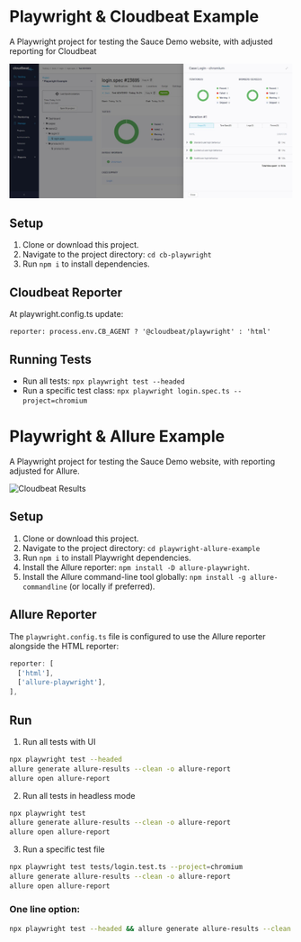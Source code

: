 # Playwright & Cloudbeat Example

A Playwright project for testing the Sauce Demo website, with adjusted reporting for Cloudbeat

![Cloudbeat Results](https://github.com/cloudbeat-io/examples-typescript-playwright/blob/main/preview/cloudbeat-results.jpg?raw=true)

## Setup
1. Clone or download this project.
2. Navigate to the project directory: `cd cb-playwright`
3. Run `npm i` to install dependencies.

## Cloudbeat Reporter
At playwright.config.ts update: 

```
reporter: process.env.CB_AGENT ? '@cloudbeat/playwright' : 'html'
```

## Running Tests
- Run all tests: `npx playwright test --headed`
- Run a specific test class: `npx playwright login.spec.ts --project=chromium`


# Playwright & Allure Example

A Playwright project for testing the Sauce Demo website, with reporting adjusted for Allure.

![Cloudbeat Results](https://github.com/cloudbeat-io/examples-typescript-playwright/blob/main/preview/allure-results.jpg?raw=true)

## Setup
1. Clone or download this project.
2. Navigate to the project directory: `cd playwright-allure-example`
3. Run `npm i` to install Playwright dependencies.
4. Install the Allure reporter: `npm install -D allure-playwright`.
5. Install the Allure command-line tool globally: `npm install -g allure-commandline` (or locally if preferred).

## Allure Reporter
The `playwright.config.ts` file is configured to use the Allure reporter alongside the HTML reporter:

```typescript
reporter: [
  ['html'],
  ['allure-playwright'],
],
```

## Run
1. Run all tests with UI
```sh
npx playwright test --headed
allure generate allure-results --clean -o allure-report
allure open allure-report
```

2. Run all tests in headless mode
```sh
npx playwright test
allure generate allure-results --clean -o allure-report
allure open allure-report
```

3. Run a specific test file
```sh
npx playwright test tests/login.test.ts --project=chromium
allure generate allure-results --clean -o allure-report
allure open allure-report
```

### One line option:
```sh
npx playwright test --headed && allure generate allure-results --clean -o allure-report && allure open allure-report
```